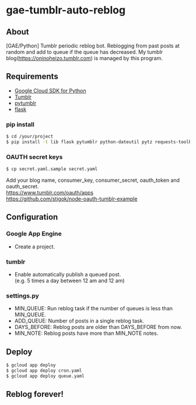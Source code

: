 # gae-tumblr-auto-reblog

## About
[GAE/Python] Tumblr periodic reblog bot.
Reblogging from past posts at random and add to queue if the queue has decreased.
My tumblr blog(https://oninoheizo.tumblr.com) is managed by this program.

## Requirements
- [Google Cloud SDK for Python][]
- [Tumblr][]
- [pytumblr][]
- [flask][]

### pip install
```bash
$ cd /your/project
$ pip install -t lib flask pytumblr python-dateutil pytz requests-toolbelt
```

### OAUTH secret keys
```bash
$ cp secret.yaml.sample secret.yaml
```
Add your blog name, consumer_key, consumer_secret, oauth_token and oauth_secret.  
https://www.tumblr.com/oauth/apps  
https://github.com/stigok/node-oauth-tumblr-example

## Configuration
### Google App Engine
- Create a project.
### tumblr
- Enable automatically publish a queued post.  
(e.g. 5 times a day between 12 am and 12 am)
### settings.py
- MIN_QUEUE: Run reblog task if the number of queues is less than MIN_QUEUE.
- ADD_QUEUE: Number of posts in a single reblog task.
- DAYS_BEFORE: Reblog posts are older than DAYS_BEFORE from now.
- MIN_NOTE: Reblog posts have more than MIN_NOTE notes.

## Deploy
```bash
$ gcloud app deploy
$ gcloud app deploy cron.yaml
$ gcloud app deploy queue.yaml
```

## Reblog forever!

[Tumblr]: https://www.tumblr.com/
[Google Cloud SDK for Python]: https://cloud.google.com/appengine/docs/standard/python/download
[pytumblr]: https://github.com/tumblr/pytumblr
[flask]: http://flask.pocoo.org/


